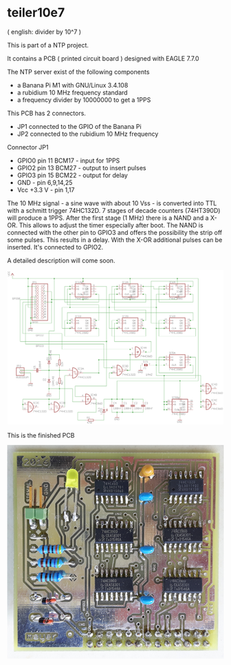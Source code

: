 # teiler10e7

( english: divider by 10^7 )

This is part of a NTP project.

It contains a PCB ( printed circuit board ) designed with EAGLE 7.7.0

The NTP server exist of the following components

* a Banana Pi M1 with GNU/Linux 3.4.108
* a rubidium 10 MHz frequency standard
* a frequency divider by 10000000 to get a 1PPS

This PCB has 2 connectors.

* JP1 connected to the GPIO of the Banana Pi
* JP2 connected to the rubidium 10 MHz frequency

Connector JP1

* GPIO0 pin 11 BCM17 - input for 1PPS
* GPIO2 pin 13 BCM27 - output to insert pulses
* GPIO3 pin 15 BCM22 - output for delay
* GND - pin 6,9,14,25
* Vcc +3.3 V - pin 1,17

The 10 MHz signal - a sine wave with about 10 Vss - is converted into TTL with a schmitt trigger 74HC132D. 7 stages of decade counters (74HT390D) will produce a 1PPS. After the first stage (1 MHz) there is a NAND and a X-OR. This allows to adjust the timer especially after boot. The NAND is connected with the other pin to GPIO3 and offers the possibility the strip off some pulses. This results in a delay. With the X-OR additional pulses can be inserted. It's connected to GPIO2.

A detailed description will come soon.


![circuitdiagram.png](/circuitdiagram.png)

This is the finished PCB 

![pcb_teiler.png](/pcb_teiler.png)


